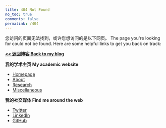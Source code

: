 ```yaml
---
title: 404 Not Found
no_toc: true
comments: false
permalink: /404
---
```

您访问的页面无法找到，或许您想访问的是以下网页。 The page you're looking for could not be found. Here are some helpful links to get you back on track:

**[<< 返回博客 Back to my blog](/)**

**我的学术主页 My academic website**

* [Homepage](https://dongleizhang.com)
* [About](https://dongleizhang.com/about/)
* [Research](https://dongleizhang.com/research/)
* [Miscellaneous](https://dongleizhang.com/misc/)

**我的社交媒体 Find me around the web**

* [Twitter](https://twitter.com/donglei_zhang)
* [LinkedIn](https://www.linkedin.com/in/dongleizhang)
* [GitHub](https://github.com/dldylan)